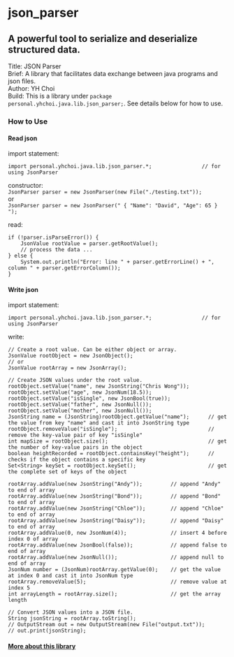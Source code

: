 # json_parser  
## A powerful tool to serialize and deserialize structured data.  
  
Title: JSON Parser  
Brief: A library that facilitates data exchange between java programs and json files.  
Author: YH Choi  
Build: This is a library under `package personal.yhchoi.java.lib.json_parser;`. See details below for how to use.  
  
### How to Use  
  
#### Read json  
import statement:  
```
import personal.yhchoi.java.lib.json_parser.*;                // for using JsonParser  
```  
  
constructor:  
`JsonParser parser = new JsonParser(new File("./testing.txt"));`  
or  
`JsonParser parser = new JsonParser(" { "Name": "David", "Age": 65 } ");`  
  
read:  
```
if (!parser.isParseError()) {  
    JsonValue rootValue = parser.getRootValue();  
    // process the data ...  
} else {  
    System.out.println("Error: line " + parser.getErrorLine() + ", column " + parser.getErrorColumn());  
}  
```
  
#### Write json  
import statement:  
```
import personal.yhchoi.java.lib.json_parser.*;                // for using JsonParser  
```  
  
write:  
```
// Create a root value. Can be either object or array.
JsonValue rootObject = new JsonObject();
// or
JsonValue rootArray = new JsonArray();

// Create JSON values under the root value.
rootObject.setValue("name", new JsonString("Chris Wong"));
rootObject.setValue("age", new JsonNum(18.5));
rootObject.setValue("isSingle", new JsonBool(true));
rootObject.setValue("father", new JsonNull());
rootObject.setValue("mother", new JsonNull());
JsonString name = (JsonString)rootObject.getValue("name");      // get the value from key "name" and cast it into JsonString type
rootObject.removeValue("isSingle");                             // remove the key-value pair of key "isSingle"
int mapSize = rootObject.size();                                // get the number of key-value pairs in the object
boolean heightRecorded = rootObject.containsKey("height");      // checks if the object contains a specific key
Set<String> keySet = rootObject.keySet();                       // get the complete set of keys of the object

rootArray.addValue(new JsonString("Andy"));         // append "Andy" to end of array
rootArray.addValue(new JsonString("Bond"));         // append "Bond" to end of array
rootArray.addValue(new JsonString("Chloe"));        // append "Chloe" to end of array
rootArray.addValue(new JsonString("Daisy"));        // append "Daisy" to end of array
rootArray.addValue(0, new JsonNum(4));              // insert 4 before index 0 of array
rootArray.addValue(new JsonBool(false));            // append false to end of array
rootArray.addValue(new JsonNull());                 // append null to end of array
JsonNum number = (JsonNum)rootArray.getValue(0);    // get the value at index 0 and cast it into JsonNum type
rootArray.removeValue(5);                           // remove value at index 5
int arrayLength = rootArray.size();                 // get the array length

// Convert JSON values into a JSON file. 
String jsonString = rootArray.toString();
// OutputStream out = new OutputStream(new File("output.txt"));
// out.print(jsonString);
```
  
#### [More about this library](https://YH-Choi-001.github.io/json_parser/)